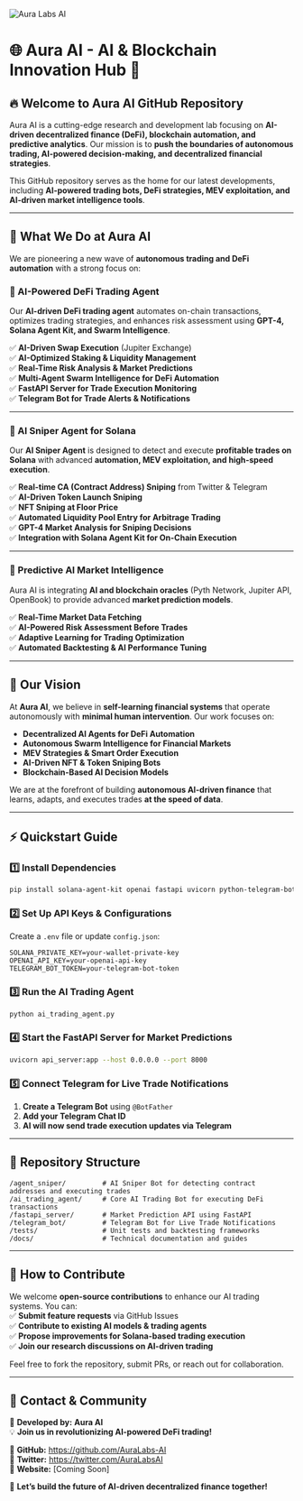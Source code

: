 ![Aura Labs AI](image.png)

# 🌐 Aura AI - AI & Blockchain Innovation Hub 🚀

## 🔥 Welcome to Aura AI GitHub Repository
Aura AI is a cutting-edge research and development lab focusing on **AI-driven decentralized finance (DeFi), blockchain automation, and predictive analytics**. Our mission is to **push the boundaries of autonomous trading, AI-powered decision-making, and decentralized financial strategies**.

This GitHub repository serves as the home for our latest developments, including **AI-powered trading bots, DeFi strategies, MEV exploitation, and AI-driven market intelligence tools**.

---

## 📌 What We Do at Aura AI
We are pioneering a new wave of **autonomous trading and DeFi automation** with a strong focus on:

### **🔹 AI-Powered DeFi Trading Agent**
Our **AI-driven DeFi trading agent** automates on-chain transactions, optimizes trading strategies, and enhances risk assessment using **GPT-4, Solana Agent Kit, and Swarm Intelligence**. 

✅ **AI-Driven Swap Execution** (Jupiter Exchange)  
✅ **AI-Optimized Staking & Liquidity Management**  
✅ **Real-Time Risk Analysis & Market Predictions**  
✅ **Multi-Agent Swarm Intelligence for DeFi Automation**  
✅ **FastAPI Server for Trade Execution Monitoring**  
✅ **Telegram Bot for Trade Alerts & Notifications**  

---

### **🎯 AI Sniper Agent for Solana**
Our **AI Sniper Agent** is designed to detect and execute **profitable trades on Solana** with advanced **automation, MEV exploitation, and high-speed execution**.

✅ **Real-time CA (Contract Address) Sniping** from Twitter & Telegram  
✅ **AI-Driven Token Launch Sniping**  
✅ **NFT Sniping at Floor Price**  
✅ **Automated Liquidity Pool Entry for Arbitrage Trading**  
✅ **GPT-4 Market Analysis for Sniping Decisions**  
✅ **Integration with Solana Agent Kit for On-Chain Execution**  

---

### **🧠 Predictive AI Market Intelligence**
Aura AI is integrating **AI and blockchain oracles** (Pyth Network, Jupiter API, OpenBook) to provide advanced **market prediction models**.

✅ **Real-Time Market Data Fetching**  
✅ **AI-Powered Risk Assessment Before Trades**  
✅ **Adaptive Learning for Trading Optimization**  
✅ **Automated Backtesting & AI Performance Tuning**  

---

## 🚀 Our Vision
At **Aura AI**, we believe in **self-learning financial systems** that operate autonomously with **minimal human intervention**. Our work focuses on:

- **Decentralized AI Agents for DeFi Automation**  
- **Autonomous Swarm Intelligence for Financial Markets**  
- **MEV Strategies & Smart Order Execution**  
- **AI-Driven NFT & Token Sniping Bots**  
- **Blockchain-Based AI Decision Models**  

We are at the forefront of building **autonomous AI-driven finance** that learns, adapts, and executes trades **at the speed of data**.

---

## ⚡ Quickstart Guide
### **1️⃣ Install Dependencies**
```bash
pip install solana-agent-kit openai fastapi uvicorn python-telegram-bot
```

### **2️⃣ Set Up API Keys & Configurations**
Create a `.env` file or update `config.json`:
```
SOLANA_PRIVATE_KEY=your-wallet-private-key
OPENAI_API_KEY=your-openai-api-key
TELEGRAM_BOT_TOKEN=your-telegram-bot-token
```

### **3️⃣ Run the AI Trading Agent**
```bash
python ai_trading_agent.py
```

### **4️⃣ Start the FastAPI Server for Market Predictions**
```bash
uvicorn api_server:app --host 0.0.0.0 --port 8000
```

### **5️⃣ Connect Telegram for Live Trade Notifications**
1. **Create a Telegram Bot** using `@BotFather`  
2. **Add your Telegram Chat ID**  
3. **AI will now send trade execution updates via Telegram**  

---

## 📂 Repository Structure
```
/agent_sniper/         # AI Sniper Bot for detecting contract addresses and executing trades
/ai_trading_agent/     # Core AI Trading Bot for executing DeFi transactions
/fastapi_server/       # Market Prediction API using FastAPI
/telegram_bot/         # Telegram Bot for Live Trade Notifications
/tests/                # Unit tests and backtesting frameworks
/docs/                 # Technical documentation and guides
```

---

## 📢 How to Contribute
We welcome **open-source contributions** to enhance our AI trading systems. You can:  
✅ **Submit feature requests** via GitHub Issues  
✅ **Contribute to existing AI models & trading agents**  
✅ **Propose improvements for Solana-based trading execution**  
✅ **Join our research discussions on AI-driven trading**  

Feel free to fork the repository, submit PRs, or reach out for collaboration.

---

## 📩 Contact & Community
📌 **Developed by:** **Aura AI**  
💡 **Join us in revolutionizing AI-powered DeFi trading!**

🔗 **GitHub:** https://github.com/AuraLabs-AI  
🔗 **Twitter:** https://twitter.com/AuraLabsAI  
🔗 **Website:** [Coming Soon]  

🚀 **Let’s build the future of AI-driven decentralized finance together!**
